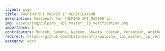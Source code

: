 ```yaml
---
layout: page
title: PULPINO SPI MASTER IP VERIFICATION 
description: Testbench for PULPINO SPI_MASTER ip 
img: assets/img/pulpino__spi_master__ip_verification.png
importance: 1
contributors: Muneeb, Sahana, Nadeem, Shweta, Chetan, Venkatesh, Anitha, Sivareddy
redirect: https://github.com/mbits-mirafra/pulpino__spi_master__ip_verification
category: work
---
```

